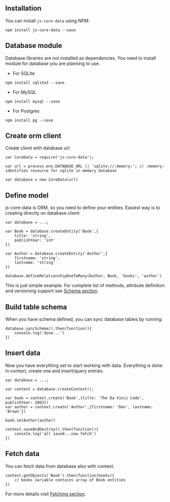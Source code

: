 ## Installation

You can install `js-core-data` using NPM:

```
npm install js-core-data --save
```

## Database module

Database libraries are not installed as dependencies. You need to install module for database you are planning to use.

- For SQLite  
```
npm install sqlite3 --save
```

- For MySQL  
```
npm install mysql --save
```

- For Postgres  
```
npm install pg --save
```

## Create orm client

Create client with database url:

```
var CoreData = require('js-core-data');

var url = process.env.DATABASE_URL || 'sqlite://:memory:'; // :memory: identifies resource for sqlite in memory database

var database = new CoreData(url)
```


## Define model

js-core-data is ORM, so you need to define your entities. Easiest way is to creating directly on database client:

```
var database = ...;

var Book = database.createEntity('Book',{
    title: 'string',
    publishYear: 'int'
})

var Author = database.createEntity('Author',{
    firstname: 'string',
    lastname: 'string'
})

database.defineRelationshipOneToMany(Author, Book, 'books', 'author')
```

This is just simple example. For complete list of methods, attribute definition and versioning support see [Schema section](schema.md).
   
   
## Build table schema

When you have schema defined, you can sync database tables by running:

```
database.syncSchema().then(function(){
    console.log('done...')
})
```

## Insert data

Now you have everything set to start working with data. Everything is done in context, create one and insert/query entries.


```
var database = ...;

var context = database.createContext();

var book = context.create('Book',{title: 'The Da Vinci Code', publishYear: 2003})
var author = context.create('Author',{firstname: 'Dan', lastname: 'Brown'})

book.setAuthor(author)

context.saveAndDestroy().then(function(){
    console.log('all saved...now fetch')
})
```

## Fetch data

You can fetch data from database also with context.


```
context.getObjects('Book').then(function(books){
    // books variable contains array of Book entities
})
```

For more details visit [Fetching section](fetching.md).